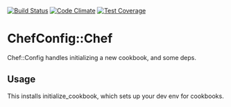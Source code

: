 [![Build Status](https://travis-ci.org/callmeradical/kitchen-config.svg?branch=master)](https://travis-ci.org/callmeradical/kitchen-config)
[![Code Climate](https://codeclimate.com/github/callmeradical/kitchen-config/badges/gpa.svg)](https://codeclimate.com/github/callmeradical/kitchen-config)
[![Test Coverage](https://codeclimate.com/github/callmeradical/kitchen-config/badges/coverage.svg)](https://codeclimate.com/github/callmeradical/kitchen-config/coverage)
# ChefConfig::Chef

Chef::Config handles initializing a new cookbook, and some deps.

## Usage

This installs initialize_cookbook, which sets up your dev env for cookbooks.
